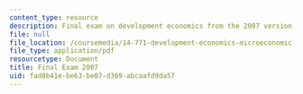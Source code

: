```yaml
---
content_type: resource
description: Final exam on development economics from the 2007 version of the course.
file: null
file_location: /coursemedia/14-771-development-economics-microeconomic-issues-and-policy-models-fall-2008/fad8b41ebe63be07d369abcaafd9da57_2007final.pdf
file_type: application/pdf
resourcetype: Document
title: Final Exam 2007
uid: fad8b41e-be63-be07-d369-abcaafd9da57
---
```

